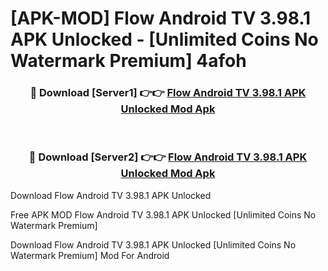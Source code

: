 # [APK-MOD] Flow Android TV 3.98.1 APK Unlocked - [Unlimited Coins No Watermark Premium] 4afoh



<div align="center">
<h3>🔴 Download [Server1] 👉👉 <a href="https://momento.my/?title=Flow_Android_TV_3.98.1_APK_Unlocked">Flow Android TV 3.98.1 APK Unlocked Mod Apk</a></h3><br>

<h3>🔴 Download [Server2] 👉👉 <a href="https://momento.my/?title=Flow_Android_TV_3.98.1_APK_Unlocked">Flow Android TV 3.98.1 APK Unlocked Mod Apk</a></h3>
</div>



Download Flow Android TV 3.98.1 APK Unlocked 

Free APK MOD Flow Android TV 3.98.1 APK Unlocked [Unlimited Coins No Watermark Premium]

Download Flow Android TV 3.98.1 APK Unlocked [Unlimited Coins No Watermark Premium] Mod For Android
